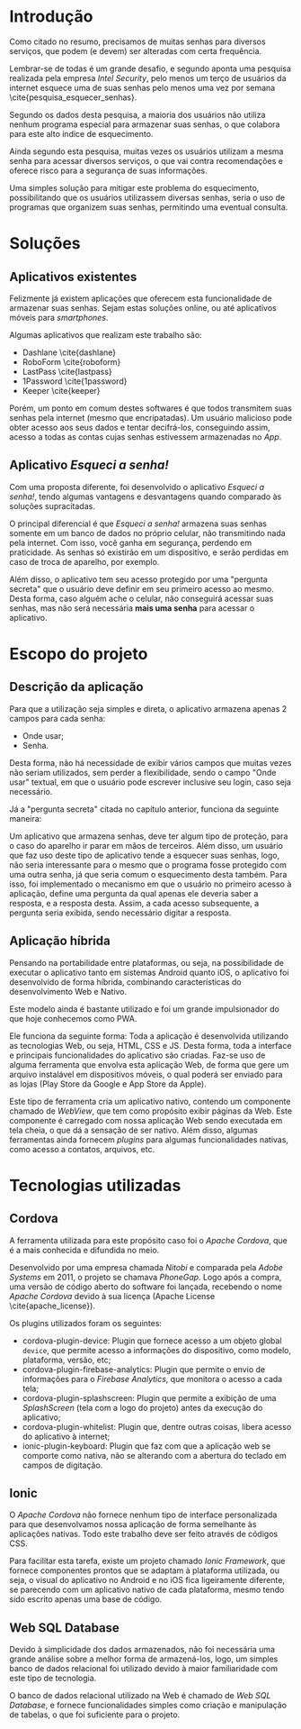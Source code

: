 # Introdução

Como citado no resumo, precisamos de muitas senhas para diversos serviços, que podem (e devem) ser alteradas com certa frequência.

Lembrar-se de todas é um grande desafio, e segundo aponta uma pesquisa realizada pela empresa _Intel Security_, pelo menos um terço de usuários da internet esquece uma de suas senhas pelo menos uma vez por semana \cite{pesquisa_esquecer_senhas}.

Segundo os dados desta pesquisa, a maioria dos usuários não utiliza nenhum programa especial para armazenar suas senhas, o que colabora para este alto índice de esquecimento.

Ainda segundo esta pesquisa, muitas vezes os usuários utilizam a mesma senha para acessar diversos serviços, o que vai contra recomendações e oferece risco para a segurança de suas informações.

Uma simples solução para mitigar este problema do esquecimento, possibilitando que os usuários utilizassem diversas senhas, seria o uso de programas que organizem suas senhas, permitindo uma eventual consulta.


# Soluções 

## Aplicativos existentes

Felizmente já existem aplicações que oferecem esta funcionalidade de armazenar suas senhas. Sejam estas soluções online, ou até aplicativos móveis para _smartphones_.

Algumas aplicativos que realizam este trabalho são:

- Dashlane \cite{dashlane}
- RoboForm \cite{roboform}
- LastPass \cite{lastpass}
- 1Password \cite{1password}
- Keeper \cite{keeper}

Porém, um ponto em comum destes softwares é que todos transmitem suas senhas pela internet (mesmo que encripatadas). Um usuário malicioso pode obter acesso aos seus dados e tentar decifrá-los, conseguindo assim, acesso a todas as contas cujas senhas estivessem armazenadas no _App_.

## Aplicativo _Esqueci a senha!_

Com uma proposta diferente, foi desenvolvido o aplicativo _Esqueci a senha!_, tendo algumas vantagens e desvantagens quando comparado às soluções supracitadas.

O principal diferencial é que _Esqueci a senha!_ armazena suas senhas somente em um banco de dados no próprio celular, não transmitindo nada pela internet. Com isso, você ganha em segurança, perdendo em praticidade. As senhas só existirão em um dispositivo, e serão perdidas em caso de troca de aparelho, por exemplo.

Além disso, o aplicativo tem seu acesso protegido por uma "pergunta secreta" que o usuário deve definir em seu primeiro acesso ao mesmo. Desta forma, caso alguém ache o celular, não conseguirá acessar suas senhas, mas não será necessária **mais uma senha** para acessar o aplicativo.

# Escopo do projeto

## Descrição da aplicação

Para que a utilização seja simples e direta, o aplicativo armazena apenas 2 campos para cada senha:
- Onde usar;
- Senha.

Desta forma, não há necessidade de exibir vários campos que muitas vezes não seriam utilizados, sem perder a flexibilidade, sendo o campo "Onde usar" textual, em que o usuário pode escrever inclusive seu login, caso seja necessário.

Já a "pergunta secreta" citada no capítulo anterior, funciona da seguinte maneira:

Um aplicativo que armazena senhas, deve ter algum tipo de proteção, para o caso do aparelho ir parar em mãos de terceiros.
Além disso, um usuário que faz uso deste tipo de aplicativo tende a esquecer suas senhas, logo, não seria interessante para o mesmo que o programa fosse protegido com uma outra senha, já que seria comum o esquecimento desta também.
Para isso, foi implementado o mecanismo em que o usuário no primeiro acesso à aplicação, define uma pergunta da qual apenas ele deveria saber a resposta, e a resposta desta. Assim, a cada acesso subsequente, a pergunta seria exibida, sendo necessário digitar a resposta.

## Aplicação híbrida

Pensando na portabilidade entre plataformas, ou seja, na possibilidade de executar o aplicativo tanto em sistemas Android quanto iOS, o aplicativo foi desenvolvido de forma híbrida, combinando características do desenvolvimento Web e Nativo.

Este modelo ainda é bastante utilizado e foi um grande impulsionador do que hoje conhecemos como PWA.

Ele funciona da seguinte forma: Toda a aplicação é desenvolvida utilizando as tecnologias Web, ou seja, HTML, CSS e JS. Desta forma, toda a interface e principais funcionalidades do aplicativo são criadas. Faz-se uso de alguma ferramenta que envolva esta aplicação Web, de forma que gere um arquivo instalável em dispositivos móveis, o qual poderá ser enviado para as lojas (Play Store da Google e App Store da Apple).

Este tipo de ferramenta cria um aplicativo nativo, contendo um componente chamado de _WebView_, que tem como propósito exibir páginas da Web. Este componente é carregado com nossa aplicação Web sendo executada em tela cheia, o que dá a sensação de ser nativo. Além disso, algumas ferramentas ainda fornecem _plugins_ para algumas funcionalidades nativas, como acesso a contatos, arquivos, etc.

# Tecnologias utilizadas

## Cordova

A ferramenta utilizada para este propósito caso foi o _Apache Cordova_, que é a mais conhecida e difundida no meio.

Desenvolvido por uma empresa chamada _Nitobi_ e comparada pela _Adobe Systems_ em 2011, o projeto se chamava _PhoneGap_. Logo após a compra, uma versão de código aberto do software foi lançada, recebendo o nome _Apache Cordova_ devido à sua licença (Apache License \cite{apache_license}).

Os plugins utilizados foram os seguintes:

- cordova-plugin-device: Plugin que fornece acesso a um objeto global `device`, que permite acesso a informações do dispositivo, como modelo, plataforma, versão, etc;
- cordova-plugin-firebase-analytics: Plugin que permite o envio de informações para o _Firebase Analytics_, que monitora o acesso a cada tela;
- cordova-plugin-splashscreen: Plugin que permite a exibição de uma _SplashScreen_ (tela com a logo do projeto) antes da execução do aplicativo;
- cordova-plugin-whitelist: Plugin que, dentre outras coisas, libera acesso do aplicativo à internet;
- ionic-plugin-keyboard: Plugin que faz com que a aplicação web se comporte como nativa, não se alterando com a abertura do teclado em campos de digitação.

## Ionic

O _Apache Cordova_ não fornece nenhum tipo de interface personalizada para que desenvolvamos nossa aplicação de forma semelhante às aplicações nativas. Todo este trabalho deve ser feito através de códigos CSS. 

Para facilitar esta tarefa, existe um projeto chamado _Ionic Framework_, que fornece componentes prontos que se adaptam à plataforma utilizada, ou seja, o visual do aplicativo no Android e no iOS fica ligeiramente diferente, se parecendo com um aplicativo nativo de cada plataforma, mesmo tendo sido escrito apenas uma base de código.

## Web SQL Database

Devido à simplicidade dos dados armazenados, não foi necessária uma grande análise sobre a melhor forma de armazená-los, logo, um simples banco de dados relacional foi utilizado devido à maior familiaridade com este tipo de tecnologia.

O banco de dados relacional utilizado na Web é chamado de _Web SQL Database_, e fornece funcionalidades simples como criação e manipulação de tabelas, o que foi suficiente para o projeto.